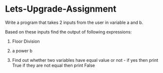 # Lets-Upgrade-Assignment
Write a program that takes 2 inputs from the user in variable a and b.

Based on these inputs find the output of following expressions:



1. Floor Division

2. a power b

3. Find out whether two variables have equal value or not - if yes then print True if they are not equal then print False
